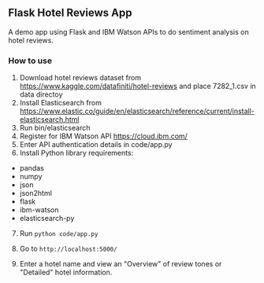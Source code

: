 ## Flask Hotel Reviews App

A demo app using Flask and IBM Watson APIs to do sentiment analysis on hotel reviews.

### How to use

1. Download hotel reviews dataset from https://www.kaggle.com/datafiniti/hotel-reviews and place 7282_1.csv in data directoy
2. Install Elasticsearch from https://www.elastic.co/guide/en/elasticsearch/reference/current/install-elasticsearch.html
3. Run bin/elasticsearch
4. Register for IBM Watson API https://cloud.ibm.com/
5. Enter API authentication details in code/app.py
6. Install Python library requirements:
- pandas
- numpy
- json
- json2html
- flask
- ibm-watson
- elasticsearch-py

7. Run
`python code/app.py`

8. Go to
`http://localhost:5000/`

9. Enter a hotel name and view an "Overview" of review tones or "Detailed" hotel information.
